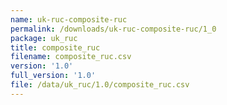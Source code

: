 ```yaml
---
name: uk-ruc-composite-ruc
permalink: /downloads/uk-ruc-composite-ruc/1_0
package: uk_ruc
title: composite_ruc
filename: composite_ruc.csv
version: '1.0'
full_version: '1.0'
file: /data/uk_ruc/1.0/composite_ruc.csv
---
```

